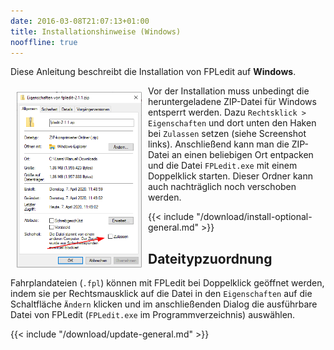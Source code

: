```yaml
---
date: 2016-03-08T21:07:13+01:00
title: Installationshinweise (Windows)
nooffline: true
---
```


Diese Anleitung beschreibt die Installation von FPLedit auf **Windows**.

<img src="deblock.png" style="float:left; margin: 10px; max-width:200px;" />

Vor der Installation muss unbedingt die heruntergeladene ZIP-Datei für Windows entsperrt werden. Dazu `Rechtsklick > Eigenschaften` und dort unten den Haken bei `Zulassen` setzen (siehe Screenshot links). Anschließend kann man die ZIP-Datei an einen beliebigen Ort entpacken und die Datei `FPLedit.exe` mit einem Doppelklick starten. Dieser Ordner kann auch nachträglich noch verschoben werden.

{{< include "/download/install-optional-general.md" >}}

## Dateitypzuordnung

Fahrplandateien (`.fpl`) können mit FPLedit bei Doppelklick geöffnet werden, indem sie per Rechtsmausklick auf die Datei in den `Eigenschaften` auf die Schaltfläche `Ändern` klicken und im anschließenden Dialog die ausführbare Datei von FPLedit (`FPLedit.exe` im Programmverzeichnis) auswählen.

{{< include "/download/update-general.md" >}}
